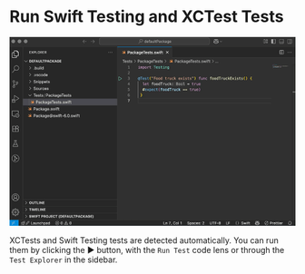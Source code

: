 # Run Swift Testing and XCTest Tests
![Run a test](./images/runTests.gif)

XCTests and Swift Testing tests are detected automatically. You can run them by clicking the ▶ button, with the `Run Test` code lens or through the `Test Explorer` in the sidebar.